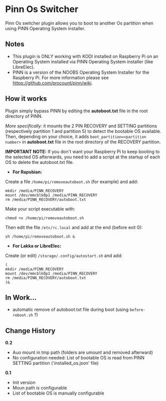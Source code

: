 # Pinn Os Switcher
Pinn Os switcher plugin allows you to boot to another Os partition when using PINN Operating System installer.

## Notes
* This plugin is ONLY working with KODI installed on Raspberry Pi on an Operating System installed via PINN Operating System installer (like LibreElec).
* PINN is a version of the NOOBS Operating System Installer for the Raspberry Pi. For more information please see https://github.com/procount/pinn/wiki.

## How it works
Plugin simply bypass PINN by editing the **autoboot.txt** file in the root directory of PINN.

*More specifically:* it mounts the 2 PIN RECOVERY and SETTING partitions (respectively partition 1 and partition 5) to detect the bootable OS available.
Then, depending on your choice, it adds ```boot_partition=<partition number>``` in **autoboot.txt** file in the root directory of the RECOVERY partition.

**IMPORTANT NOTE:** If you don't want your Raspberry Pi to keep booting to the selected OS afterwards, you need to add a script at the startup of each OS to delete the autoboot.txt file.

* **For Rapsbian:**

Create a file ```/home/pi/removeautoboot.sh``` (for example) and add:
```
mkdir /media/PINN_RECOVERY
mount /dev/mmcblk0p1 /media/PINN_RECOVERY
rm /media/PINN_RECOVERY/autoboot.txt
```
Make your script executable with:
```
chmod +x /home/pi/removeautoboot.sh
```
Then edit the file ```/etc/rc.local``` and add at the end (before exit 0):
```
sh /home/pi/removeautoboot.sh &
```

* **For Lakka or LibreElec:**

Create (or edit) ```/storage/.config/autostart.sh``` and add:
```
(
mkdir /media/PINN_RECOVERY
mount /dev/mmcblk0p1 /media/PINN_RECOVERY
rm /media/PINN_RECOVERY/autoboot.txt
)&
```

## In Work...
* automatic remove of autoboot.txt file during boot (using ```before-reboot.sh``` ?)

## Change History

**0.2**
* Auo mount in tmp path (folders are umount and removed afterward)
* No configuration needed: List of bootable OS is read from PINN SETTING partition ('installed_os.json' file)

**0.1**
* Init version
* Moun path is configurable
* List of bootable OS is manually configurable